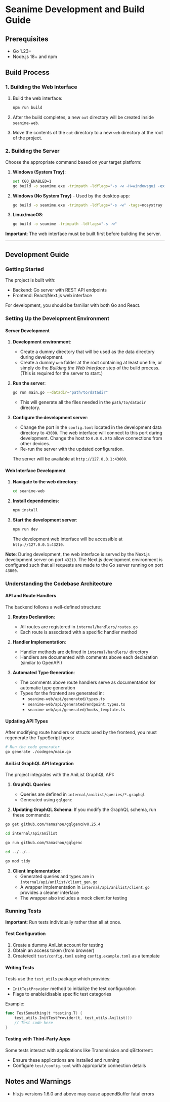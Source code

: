 # Seanime Development and Build Guide

## Prerequisites

- Go 1.23+
- Node.js 18+ and npm

## Build Process

### 1. Building the Web Interface

1. Build the web interface:
   ```bash
   npm run build
   ```

2. After the build completes, a new `out` directory will be created inside `seanime-web`.

3. Move the contents of the `out` directory to a new `web` directory at the root of the project.

### 2. Building the Server

Choose the appropriate command based on your target platform:

1. **Windows (System Tray)**:
   ```bash
   set CGO_ENABLED=1
   go build -o seanime.exe -trimpath -ldflags="-s -w -H=windowsgui -extldflags '-static'"
   ```

2. **Windows (No System Tray)** - Used by the desktop app:
   ```bash
   go build -o seanime.exe -trimpath -ldflags="-s -w" -tags=nosystray
   ```

3. **Linux/macOS**:
   ```bash
   go build -o seanime -trimpath -ldflags="-s -w"
   ```

**Important**: The web interface must be built first before building the server.

---

## Development Guide

### Getting Started

The project is built with:
- Backend: Go server with REST API endpoints
- Frontend: React/Next.js web interface

For development, you should be familiar with both Go and React.

### Setting Up the Development Environment

#### Server Development

1. **Development environment**:
   - Create a dummy directory that will be used as the data directory during development.
   - Create a dummy `web` folder at the root containing at least one file, or simply do the _Building the Web Interface_ step of the build process. (This is required for the server to start.)

2. **Run the server**:
   ```bash
   go run main.go --datadir="path/to/datadir"
   ```
   
	- This will generate all the files needed in the `path/to/datadir` directory.
   
3. **Configure the development server**:
   - Change the port in the `config.toml` located in the development data directory to `43000`. The web interface will connect to this port during development. Change the host to `0.0.0.0` to allow connections from other devices.
   - Re-run the server with the updated configuration.

   The server will be available at `http://127.0.0.1:43000`.

#### Web Interface Development

1. **Navigate to the web directory**:
   ```bash
   cd seanime-web
   ```

2. **Install dependencies**:
   ```bash
   npm install
   ```

3. **Start the development server**:
   ```bash
   npm run dev
   ```

   The development web interface will be accessible at `http://127.0.0.1:43210`.

**Note**: During development, the web interface is served by the Next.js development server on port `43210`.
The Next.js development environment is configured such that all requests are made to the Go server running on port `43000`.

### Understanding the Codebase Architecture

#### API and Route Handlers

The backend follows a well-defined structure:

1. **Routes Declaration**: 
   - All routes are registered in `internal/handlers/routes.go`
   - Each route is associated with a specific handler method

2. **Handler Implementation**:
   - Handler methods are defined in `internal/handlers/` directory
   - Handlers are documented with comments above each declaration (similar to OpenAPI)

3. **Automated Type Generation**:
   - The comments above route handlers serve as documentation for automatic type generation
   - Types for the frontend are generated in:
     - `seanime-web/api/generated/types.ts`
     - `seanime-web/api/generated/endpoint.types.ts`
     - `seanime-web/api/generated/hooks_template.ts`

#### Updating API Types

After modifying route handlers or structs used by the frontend, you must regenerate the TypeScript types:

```bash
# Run the code generator
go generate ./codegen/main.go
```

#### AniList GraphQL API Integration

The project integrates with the AniList GraphQL API:

1. **GraphQL Queries**:
   - Queries are defined in `internal/anilist/queries/*.graphql`
   - Generated using `gqlgenc`

2. **Updating GraphQL Schema**:
   If you modify the GraphQL schema, run these commands:

```bash
go get github.com/Yamashou/gqlgenc@v0.25.4
```
```bash
cd internal/api/anilist
```
```bash
go run github.com/Yamashou/gqlgenc
```
```bash
cd ../../..
```
```bash
go mod tidy
```

3. **Client Implementation**:
   - Generated queries and types are in `internal/api/anilist/client_gen.go`
   - A wrapper implementation in `internal/api/anilist/client.go` provides a cleaner interface
   - The wrapper also includes a mock client for testing

### Running Tests

**Important**: Run tests individually rather than all at once.

#### Test Configuration

1. Create a dummy AniList account for testing
2. Obtain an access token (from browser)
3. Create/edit `test/config.toml` using `config.example.toml` as a template

#### Writing Tests

Tests use the `test_utils` package which provides:
- `InitTestProvider` method to initialize the test configuration
- Flags to enable/disable specific test categories

Example:
```go
func TestSomething(t *testing.T) {
    test_utils.InitTestProvider(t, test_utils.Anilist())
    // Test code here
}
```

#### Testing with Third-Party Apps

Some tests interact with applications like Transmission and qBittorrent:
- Ensure these applications are installed and running
- Configure `test/config.toml` with appropriate connection details

## Notes and Warnings

- hls.js versions 1.6.0 and above may cause appendBuffer fatal errors

